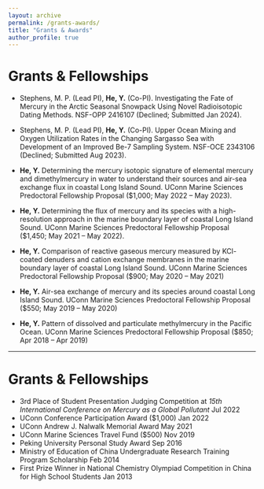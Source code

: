 ```yaml
---
layout: archive
permalink: /grants-awards/
title: "Grants & Awards"
author_profile: true
---
```



Grants & Fellowships
======
- Stephens, M. P. (Lead PI), **He, Y.** (Co-PI). Investigating the Fate of Mercury in the Arctic Seasonal Snowpack Using Novel Radioisotopic Dating Methods. NSF-OPP 2416107 (Declined; Submitted Jan 2024).

- Stephens, M. P. (Lead PI), **He, Y.** (Co-PI). Upper Ocean Mixing and Oxygen Utilization Rates in the Changing Sargasso Sea with Development of an Improved Be-7 Sampling System. NSF-OCE 2343106 (Declined; Submitted Aug 2023).

- **He, Y.** Determining the mercury isotopic signature of elemental mercury and dimethylmercury in water to understand their sources and air-sea exchange flux in coastal Long Island Sound. UConn Marine Sciences Predoctoral Fellowship Proposal ($1,000; May 2022 – May 2023).

- **He, Y.** Determining the flux of mercury and its species with a high-resolution approach in the marine boundary layer of coastal Long Island Sound. UConn Marine Sciences Predoctoral Fellowship Proposal ($1,450; May 2021 – May 2022).

- **He, Y.** Comparison of reactive gaseous mercury measured by KCl-coated denuders and cation exchange membranes in the marine boundary layer of coastal Long Island Sound. UConn Marine Sciences Predoctoral Fellowship Proposal ($900; May 2020 – May 2021)

- **He, Y.** Air-sea exchange of mercury and its species around coastal Long Island Sound. UConn Marine Sciences Predoctoral Fellowship Proposal ($550; May 2019 – May 2020) 

- **He, Y.** Pattern of dissolved and particulate methylmercury in the Pacific Ocean. UConn Marine Sciences Predoctoral Fellowship Proposal ($850; Apr 2018 – Apr 2019) 

***

Grants & Fellowships
======
- 3rd Place of Student Presentation Judging Competition at _15th International Conference on Mercury as a Global Pollutant_ Jul 2022
- UConn Conference Participation Award ($1,000)	Jan 2022
- UConn Andrew J. Nalwalk Memorial Award May 2021
- UConn Marine Sciences Travel Fund ($500) Nov 2019
- Peking University Personal Study Award Sep 2016
- Ministry of Education of China Undergraduate Research Training Program Scholarship Feb 2014
- First Prize Winner in National Chemistry Olympiad Competition in China for High School Students Jan 2013
